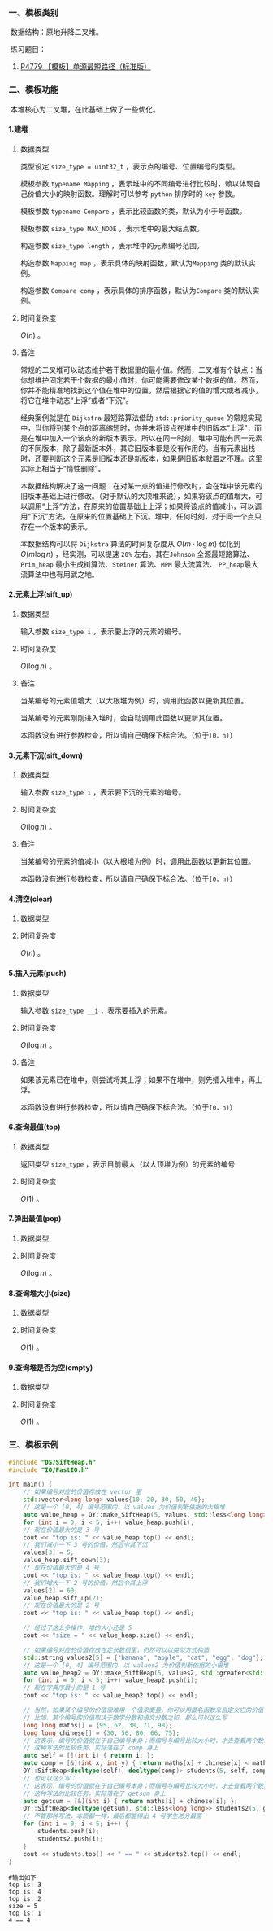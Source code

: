 ### 一、模板类别

​	数据结构：原地升降二叉堆。

​	练习题目：

1. [P4779 【模板】单源最短路径（标准版）](https://www.luogu.com.cn/problem/P4779)

### 二、模板功能

​	本堆核心为二叉堆，在此基础上做了一些优化。

#### 1.建堆

1. 数据类型

   类型设定 `size_type = uint32_t` ，表示点的编号、位置编号的类型。

   模板参数 `typename Mapping` ，表示堆中的不同编号进行比较时，赖以体现自己价值大小的映射函数。理解时可以参考 `python` 排序时的 `key` 参数。

   模板参数 `typename Compare` ，表示比较函数的类，默认为小于号函数。

   模板参数 `size_type MAX_NODE` ，表示堆中的最大结点数。

   构造参数 `size_type length` ，表示堆中的元素编号范围。

   构造参数 `Mapping map` ，表示具体的映射函数，默认为`Mapping` 类的默认实例。

   构造参数 `Compare comp` ，表示具体的排序函数，默认为`Compare` 类的默认实例。

2. 时间复杂度

   $O(n)$ 。

3. 备注

   常规的二叉堆可以动态维护若干数据里的最小值。然而，二叉堆有个缺点：当你想维护固定若干个数据的最小值时，你可能需要修改某个数据的值。然而，你并不能精准地找到这个值在堆中的位置，然后根据它的值的增大或者减小，将它在堆中动态“上浮”或者“下沉”。
   
   经典案例就是在 `Dijkstra` 最短路算法借助 `std::priority_queue` 的常规实现中，当你将到某个点的距离缩短时，你并未将该点在堆中的旧版本“上浮”，而是在堆中加入一个该点的新版本表示。所以在同一时刻，堆中可能有同一元素的不同版本，除了最新版本外，其它旧版本都是没有作用的。当有元素出栈时，还要判断这个元素是旧版本还是新版本，如果是旧版本就置之不理。这里实际上相当于“惰性删除”。
   
   本数据结构解决了这一问题：在对某一点的值进行修改时，会在堆中该元素的旧版本基础上进行修改。（对于默认的大顶堆来说），如果将该点的值增大，可以调用“上浮”方法，在原来的位置基础上上浮；如果将该点的值减小，可以调用“下沉”方法，在原来的位置基础上下沉。堆中，任何时刻，对于同一个点只存在一个版本的表示。
   
   本数据结构可以将 `Dijkstra` 算法的时间复杂度从 $O(m\cdot \log m)$ 优化到 $O(m\log n)$ ，经实测，可以提速 `20%` 左右。其在`Johnson` 全源最短路算法、`Prim_heap` 最小生成树算法、`Steiner` 算法、`MPM` 最大流算法、 `PP_heap`最大流算法中也有用武之地。

#### 2.元素上浮(sift_up)

1. 数据类型

   输入参数 `size_type i` ，表示要上浮的元素的编号。

2. 时间复杂度

   $O(\log n)$ 。

3. 备注

   当某编号的元素值增大（以大根堆为例）时，调用此函数以更新其位置。

   当某编号的元素刚刚进入堆时，会自动调用此函数以更新其位置。
   
   本函数没有进行参数检查，所以请自己确保下标合法。（位于`[0，n)`）

#### 3.元素下沉(sift_down)

1. 数据类型

   输入参数 `size_type i` ，表示要下沉的元素的编号。

2. 时间复杂度

   $O(\log n)$ 。

3. 备注

   当某编号的元素的值减小（以大根堆为例）时，调用此函数以更新其位置。

   本函数没有进行参数检查，所以请自己确保下标合法。（位于`[0，n)`）

#### 4.清空(clear)

1. 数据类型

2. 时间复杂度

    $O(n)$ 。

#### 5.插入元素(push)

1. 数据类型

   输入参数 `size_type __i` ，表示要插入的元素。

2. 时间复杂度

   $O(\log n)$ 。

3. 备注

   如果该元素已在堆中，则尝试将其上浮；如果不在堆中，则先插入堆中，再上浮。
   
   本函数没有进行参数检查，所以请自己确保下标合法。（位于`[0，n)`）

#### 6.查询最值(top)

1. 数据类型

   返回类型 `size_type` ，表示目前最大（以大顶堆为例）的元素的编号

2. 时间复杂度

   $O(1)$ 。

#### 7.弹出最值(pop)

1. 数据类型

2. 时间复杂度

   $O(\log n)$ 。

#### 8.查询堆大小(size)

1. 数据类型

2. 时间复杂度

   $O(1)$ 。

#### 9.查询堆是否为空(empty)

1. 数据类型

2. 时间复杂度

   $O(1)$ 。

### 三、模板示例

```c++
#include "DS/SiftHeap.h"
#include "IO/FastIO.h"

int main() {
    // 如果编号对应的价值存放在 vector 里
    std::vector<long long> values{10, 20, 30, 50, 40};
    // 这是一个 [0, 4] 编号范围内、以 values 为价值判断依据的大根堆
    auto value_heap = OY::make_SiftHeap(5, values, std::less<long long>{});
    for (int i = 0; i < 5; i++) value_heap.push(i);
    // 现在价值最大的是 3 号
    cout << "top is: " << value_heap.top() << endl;
    // 我们减小一下 3 号的价值，然后令其下沉
    values[3] = 5;
    value_heap.sift_down(3);
    // 现在价值最大的是 4 号
    cout << "top is: " << value_heap.top() << endl;
    // 我们增大一下 2 号的价值，然后令其上浮
    values[2] = 60;
    value_heap.sift_up(2);
    // 现在价值最大的是 2 号
    cout << "top is: " << value_heap.top() << endl;

    // 经过了这么多操作，堆的大小还是 5
    cout << "size = " << value_heap.size() << endl;

    // 如果编号对应的价值存放在定长数组里，仍然可以以类似方式构造
    std::string values2[5] = {"banana", "apple", "cat", "egg", "dog"};
    // 这是一个 [0, 4] 编号范围内、以 values2 为价值判断依据的小根堆
    auto value_heap2 = OY::make_SiftHeap(5, values2, std::greater<std::string>{});
    for (int i = 0; i < 5; i++) value_heap2.push(i);
    // 现在字典序最小的是 1 号
    cout << "top is: " << value_heap2.top() << endl;

    // 当然，如果某个编号的价值很难用一个值来衡量，你可以用匿名函数来自定义它的价值
    // 比如，某个编号的价值取决于数学分数和语文分数之和，那么可以这么写
    long long maths[] = {95, 62, 38, 71, 98};
    long long chinese[] = {30, 56, 80, 66, 75};
    // 这表示，编号的价值就在于自己编号本身；而编号与编号比较大小时，才去查看两个数组的值。
    // 这种写法的比较任务，实际落在了 comp 身上
    auto self = [](int i) { return i; };
    auto comp = [&](int x, int y) { return maths[x] + chinese[x] < maths[y] + chinese[y]; };
    OY::SiftHeap<decltype(self), decltype(comp)> students(5, self, comp);
    // 也可以这么写：
    // 这表示，编号的价值就在于自己编号本身；而编号与编号比较大小时，才去查看两个数组的值。
    // 这种写法的比较任务，实际落在了 getsum 身上
    auto getsum = [&](int i) { return maths[i] + chinese[i]; };
    OY::SiftHeap<decltype(getsum), std::less<long long>> students2(5, getsum);
    // 不管那种写法，本质都一样，最后都能得出 4 号学生总分最高
    for (int i = 0; i < 5; i++) {
        students.push(i);
        students2.push(i);
    }
    cout << students.top() << " == " << students2.top() << endl;
}
```

```
#输出如下
top is: 3
top is: 4
top is: 2
size = 5
top is: 1
4 == 4

```

